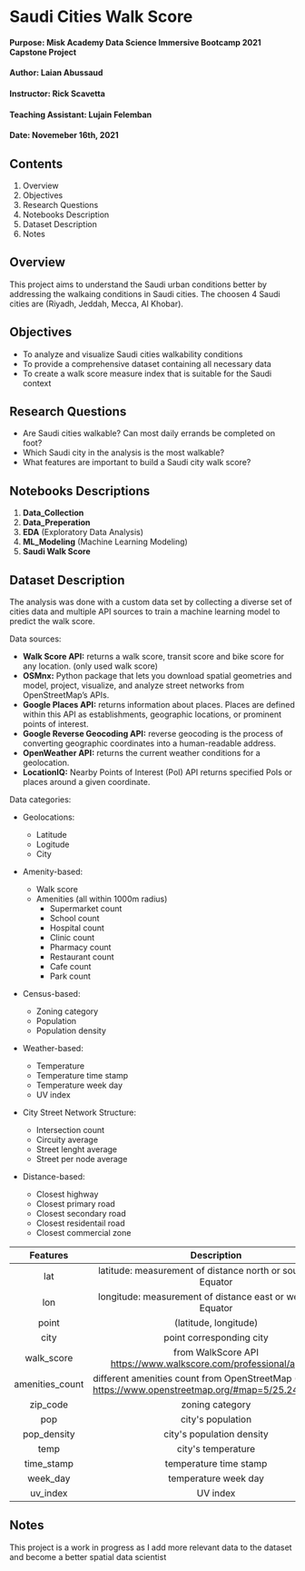 # Saudi Cities Walk Score
#### Purpose: Misk Academy Data Science Immersive Bootcamp 2021 Capstone Project
#### Author: Laian Abussaud
#### Instructor: Rick Scavetta
#### Teaching Assistant: Lujain Felemban
#### Date: Novemeber 16th, 2021

## Contents
1. Overview
2. Objectives
3. Research Questions
4. Notebooks Description
5. Dataset Description
6. Notes

## Overview
This project aims to understand the Saudi urban conditions better by addressing the walkaing conditions in Saudi cities. The choosen 4 Saudi cities are (Riyadh, Jeddah, Mecca, Al Khobar).

## Objectives
- To analyze and visualize Saudi cities walkability conditions
- To provide a comprehensive dataset containing all necessary data
- To create a walk score measure index that is suitable for the Saudi context

## Research Questions
- Are Saudi cities walkable? Can most daily errands be completed on foot?
- Which Saudi city in the analysis is the most walkable?
- What features are important to build a Saudi city walk score?

## Notebooks Descriptions
1. **Data_Collection**
2. **Data_Preperation**
3. **EDA** (Exploratory Data Analysis)
4. **ML_Modeling** (Machine Learning Modeling)
5. **Saudi Walk Score**

## Dataset Description
The analysis was done with a custom data set by collecting a diverse set of cities data and multiple API sources to train a machine learning model to predict the walk score.

Data sources:
- **Walk Score API:** returns a walk score, transit score and bike score for any location. (only used walk score)
- **OSMnx:** Python package that lets you download spatial geometries and model, project, visualize, and analyze street networks from OpenStreetMap’s APIs.
- **Google Places API:** returns information about places. Places are defined within this API as establishments, geographic locations, or prominent points of interest.
- **Google Reverse Geocoding API:** reverse geocoding is the process of converting geographic coordinates into a human-readable address.
- **OpenWeather API:** returns the current weather conditions for a geolocation.
- **LocationIQ:** Nearby Points of Interest (PoI) API returns specified PoIs or places around a given coordinate.

Data categories:
- Geolocations:
  - Latitude
  - Logitude
  - City

- Amenity-based:
  - Walk score
  - Amenities (all within 1000m radius)
    - Supermarket count
    - School count
    - Hospital count
    - Clinic count
    - Pharmacy count
    - Restaurant count
    - Cafe count
    - Park count

- Census-based:
  - Zoning category
  - Population
  - Population density

- Weather-based:
  - Temperature
  - Temperature time stamp
  - Temperature week day
  - UV index

- City Street Network Structure:
  - Intersection count
  - Circuity average
  - Street lenght average
  - Street per node average

- Distance-based:
  - Closest highway
  - Closest primary road
  - Closest secondary road
  - Closest residentail road
  - Closest commercial zone

| **Features** | **Description** |
| :---: | :---: |
| lat  | latitude: measurement of distance north or south of the Equator |
| lon | longitude: measurement of distance east or west of the Equator |
| point | (latitude, longitude) |
| city | point corresponding city |
| walk_score | from WalkScore API https://www.walkscore.com/professional/api.php |
| amenities_count | different amenities count from OpenStreetMap (OSM) API https://www.openstreetmap.org/#map=5/25.245/43.088 |
| zip_code | zoning category |
| pop | city's population |
| pop_density | city's population density |
| temp | city's temperature |
| time_stamp | temperature time stamp |
| week_day | temperature week day  |
| uv_index | UV index |

## Notes
This project is a work in progress as I add more relevant data to the dataset and become a better spatial data scientist
